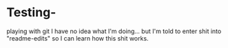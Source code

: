 # Testing-
playing with git
I have no idea what I'm doing... but I'm told to enter shit into "readme-edits" so I can learn how this shit works.
